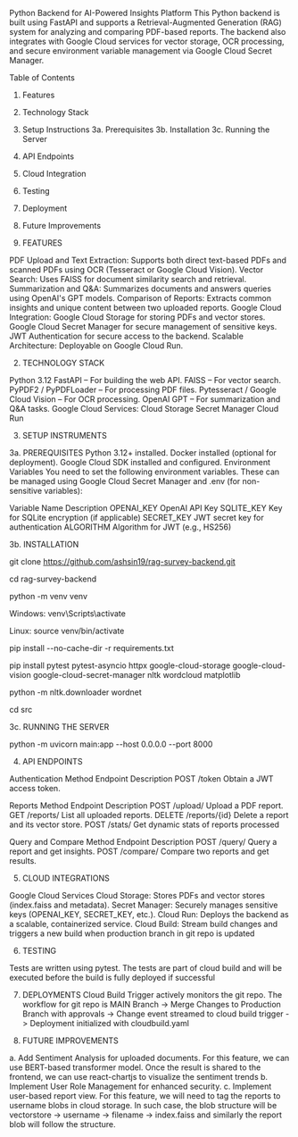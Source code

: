 Python Backend for AI-Powered Insights Platform
This Python backend is built using FastAPI and supports a Retrieval-Augmented Generation (RAG) system for analyzing and comparing PDF-based reports. The backend also integrates with Google Cloud services for vector storage, OCR processing, and secure environment variable management via Google Cloud Secret Manager.

Table of Contents
1. Features
2. Technology Stack
3. Setup Instructions
3a. Prerequisites
3b. Installation
3c. Running the Server
4. API Endpoints
5. Cloud Integration
6. Testing
7. Deployment
8. Future Improvements

1. FEATURES

PDF Upload and Text Extraction: Supports both direct text-based PDFs and scanned PDFs using OCR (Tesseract or Google Cloud Vision).
Vector Search: Uses FAISS for document similarity search and retrieval.
Summarization and Q&A: Summarizes documents and answers queries using OpenAI's GPT models.
Comparison of Reports: Extracts common insights and unique content between two uploaded reports.
Google Cloud Integration:
Google Cloud Storage for storing PDFs and vector stores.
Google Cloud Secret Manager for secure management of sensitive keys.
JWT Authentication for secure access to the backend.
Scalable Architecture: Deployable on Google Cloud Run.

2. TECHNOLOGY STACK

Python 3.12
FastAPI – For building the web API.
FAISS – For vector search.
PyPDF2 / PyPDFLoader – For processing PDF files.
Pytesseract / Google Cloud Vision – For OCR processing.
OpenAI GPT – For summarization and Q&A tasks.
Google Cloud Services:
Cloud Storage
Secret Manager
Cloud Run

3. SETUP INSTRUMENTS

3a. PREREQUISITES
Python 3.12+ installed.
Docker installed (optional for deployment).
Google Cloud SDK installed and configured.
Environment Variables
You need to set the following environment variables. These can be managed using Google Cloud Secret Manager and .env (for non-sensitive variables):

Variable Name	Description
OPENAI_KEY	OpenAI API Key
SQLITE_KEY	Key for SQLite encryption (if applicable)
SECRET_KEY	JWT secret key for authentication
ALGORITHM	Algorithm for JWT (e.g., HS256)

3b. INSTALLATION

git clone https://github.com/ashsin19/rag-survey-backend.git

cd rag-survey-backend

python -m venv venv

Windows:
venv\Scripts\activate 

Linux:
source venv/bin/activate

pip install --no-cache-dir -r requirements.txt

pip install pytest pytest-asyncio httpx google-cloud-storage google-cloud-vision google-cloud-secret-manager nltk wordcloud matplotlib

python -m nltk.downloader wordnet

cd src

3c. RUNNING THE SERVER

python -m uvicorn main:app --host 0.0.0.0 --port 8000

4. API ENDPOINTS

Authentication
Method	Endpoint	    Description
POST	/token	        Obtain a JWT access token.

Reports
Method	Endpoint	    Description
POST	/upload/	    Upload a PDF report.
GET	    /reports/	    List all uploaded reports.
DELETE	/reports/{id}	Delete a report and its vector store.
POST    /stats/         Get dynamic stats of reports processed

Query and Compare
Method	Endpoint	    Description
POST	/query/	        Query a report and get insights.
POST	/compare/	    Compare two reports and get results.

5. CLOUD INTEGRATIONS

Google Cloud Services
Cloud Storage: Stores PDFs and vector stores (index.faiss and metadata).
Secret Manager: Securely manages sensitive keys (OPENAI_KEY, SECRET_KEY, etc.).
Cloud Run: Deploys the backend as a scalable, containerized service.
Cloud Build: Stream build changes and triggers a new build when production branch in git repo is updated

6. TESTING

Tests are written using pytest. The tests are part of cloud build and will be executed before the build is fully deployed if successful

7. DEPLOYMENTS
Cloud Build Trigger actively monitors the git repo. The workflow for git repo is MAIN Branch -> Merge Changes to Production Branch with approvals -> Change event streamed to cloud build trigger -> Deployment initialized with cloudbuild.yaml

8. FUTURE IMPROVEMENTS

a. Add Sentiment Analysis for uploaded documents. For this feature, we can use BERT-based transformer model. Once the result is shared to the frontend, we can use react-chartjs to visualize the sentiment trends
b. Implement User Role Management for enhanced security.
c. Implement user-based report view. For this feature, we will need to tag the reports to username blobs in cloud storage. In such case, the blob structure will be vectorstore -> username -> filename -> index.faiss and similarly the report blob will follow the structure.
